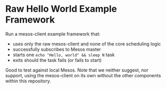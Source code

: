 # Raw Hello World Example Framework

Run a mesos-client example framework that:  
- uses only the raw mesos-client and none of the core scheduling logic
- successfully subscribes to Mesos master  
- starts one `echo "Hello, world" && sleep N` task  
- exits should the task fails (or fails to start)
 
Good to test against local Mesos. Note that we neither suggest, nor support, using the mesos-client on its own without the other components within this repository.
